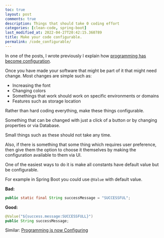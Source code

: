 ```yaml
---
toc: true
layout: post
comments: true
description: Things that should take 0 coding effort
categories: [clean-code, spring-boot]
last_modified_at: 2022-04-27T20:42:15.360789
title: Make your code configurable.
permalink: /code_configurable/
---
```


In one of the posts, I wrote previously I explain how [programming has become configuration](/config/).

Once you have made your software that might be part of it that might need change. Most changes are simple such as:
- Increasing the font
- Changing colors
- Somethings that work should work on specific environments or domains
- Features such as storage location

Rather than hard coding everything, make these things configurable.

Something that can be changed with just a click of a button or by changing properties or via Database.

Small things such as these should not take any time.

Also, if there is something that some thing which requires user preference, then give them the option to choose it themselves by making the configuration available to them via UI.

One of the easiest ways to do it is make all constants have default value but be configurable.

For example in Spring Boot you could use `@Value` with default value.

**Bad:**

```java
public static final String successMessage = "SUCCESSFUL";
```

**Good:**

```java
@Value("${success.message:SUCCESSFULL}")
public String successMessage;
```

Similar: [Programming is now Configuring](/config/)